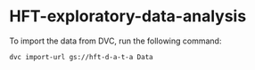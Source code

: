 # HFT-exploratory-data-analysis

To import the data from DVC, run the following command:
```bash
dvc import-url gs://hft-d-a-t-a Data
